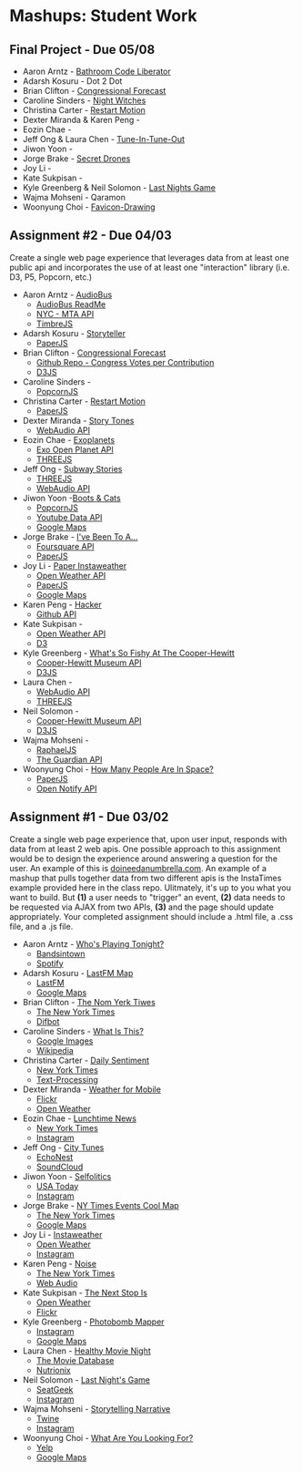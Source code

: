 Mashups: Student Work
===============================

Final Project - Due 05/08
-------------------------
* Aaron Arntz - [Bathroom Code Liberator](http://arntzy.github.io/bathroomCodeLiberator/)
* Adarsh Kosuru - Dot 2 Dot
* Brian Clifton - [Congressional Forecast](http://congressionalforecast.herokuapp.com/)
* Caroline Sinders - [Night Witches](http://itp.nyu.edu/~cds313/mashups/meow)
* Christina Carter - [Restart Motion](http://www.restartmotion.com/)
* Dexter Miranda & Karen Peng - 
* Eozin Chae -
* Jeff Ong & Laura Chen - [Tune-In-Tune-Out](www.jffng.com/tune-in-tune-out)
* Jiwon Yoon - 
* Jorge Brake - [Secret Drones](itp.nyu.edu/~jab680/apis/secretdrones/)
* Joy Li - 
* Kate Sukpisan -
* Kyle Greenberg & Neil Solomon - [Last Nights Game](https://lastnightsgame.herokuapp.com)
* Wajma Mohseni - Qaramon
* Woonyung Choi - [Favicon-Drawing](http://favicon-drawing.herokuapp.com/)


Assignment #2 - Due 04/03
-------------------------
Create a single web page experience that leverages data from at least one public api and incorporates the use of at least one "interaction" library (i.e. D3, P5, Popcorn, etc.)

* Aaron Arntz - [AudioBus](http://arntzy.github.io/AudioBusMashup/audiobus.html)
  * [AudioBus ReadMe](https://github.com/arntzy/AudioBusMashup)
  * [NYC - MTA API](http://web.mta.info/developers/)
  * [TimbreJS](http://mohayonao.github.io/timbre/)
* Adarsh Kosuru - [Storyteller](http://adarshk.com/itp/Mashups-Assignment2/)
  * [PaperJS](http://paperjs.org/)
* Brian Clifton - [Congressional Forecast](http://briancliftonstudio.com/itp/Mashups/Assignment2/index.html)
  * [Github Repo - Congress Votes per Contribution](https://github.com/bclifton/Congress--Votes-per-Contribution)
  * [D3JS](http://d3js.org/)
* Caroline Sinders -
  * [PopcornJS](http://popcornjs.org/)
* Christina Carter - [Restart Motion](http://itp.nyu.edu/~cvc261/mashups/assignment2/)
  * [PaperJS](http://paperjs.org/)
* Dexter Miranda - [Story Tones](http://sp2014itp.tumblr.com/post/81624103998/story-tones)
  * [WebAudio API](https://developer.mozilla.org/en-US/docs/Web_Audio_API)
* Eozin Chae - [Exoplanets](http://eozinche.com/itp/mashups/exodata.html)
  * [Exo Open Planet API](http://exoapi.com/)
  * [THREEJS](http://threejs.org/)
* Jeff Ong - [Subway Stories](http://www.jffng.com/subway-stories/)
  * [THREEJS](http://developer.echonest.com/)
  * [WebAudio API](https://developer.mozilla.org/en-US/docs/Web_Audio_API)
* Jiwon Yoon -[Boots & Cats](http://jiwonyoonworks.com/web/bootscats/index.html)
  * [PopcornJS](http://popcornjs.org/)
  * [Youtube Data API](https://developers.google.com/youtube/v3/)
  * [Google Maps](https://developers.google.com/maps/)
* Jorge Brake - [I've Been To A...](http://itp.nyu.edu/~jab680/apis/foursquare_data/)
  * [Foursquare API](https://developer.foursquare.com/)
  * [PaperJS](http://paperjs.org/)
* Joy Li - [Paper Instaweather](http://joyliatitp.com/mashups/assign2/paperWeatherMap.html)
  * [Open Weather API](http://openweathermap.org/API)
  * [PaperJS](http://paperjs.org/)
  * [Google Maps](https://developers.google.com/maps/)
* Karen Peng - [Hacker](http://karenbeta.com/hacker)
  * [Github API](https://developer.github.com/v3/#json-p-callbacks)
* Kate Sukpisan -
  * [Open Weather API](http://openweathermap.org/API)
  * [D3](http://d3js.org/)
* Kyle Greenberg - [What's So Fishy At The Cooper-Hewitt](http://kgitp.com/coophew/coophew/index.html)
  * [Cooper-Hewitt Museum API](https://collection.cooperhewitt.org/api/)
  * [D3JS](http://d3js.org/)
* Laura Chen -
  * [WebAudio API](https://developer.mozilla.org/en-US/docs/Web_Audio_API)
  * [THREEJS](http://developer.echonest.com/)
* Neil Solomon -
  * [Cooper-Hewitt Museum API](https://collection.cooperhewitt.org/api/)
  * [D3JS](http://d3js.org/)
* Wajma Mohseni -
  * [RaphaelJS](http://raphaeljs.com/)
  * [The Guardian API](http://www.theguardian.com/open-platform)
* Woonyung Choi - [How Many People Are In Space?](http://woonyungchoi.com/mashups/assign2/)
  * [PaperJS](http://paperjs.org/)
  * [Open Notify API](http://open-notify.org/Open-Notify-API/People-In-Space/)

Assignment #1 - Due 03/02
-------------------------
Create a single web page experience that, upon user input, responds with data from at least 2 web apis. One possible approach to this assignment would be to design the experience around answering a question for the user. An example of this is [doineedanumbrella.com](http://doineedanumbrella.com/). An example of a mashup that pulls together data from two different apis is the InstaTimes example provided here in the class repo. Ulitmately, it's up to you what you want to build. But **(1)** a user needs to "trigger" an event, **(2)** data needs to be requested via AJAX from two APIs, **(3)** and the page should update appropriately. Your completed assignment should include a .html file, a .css file, and a .js file. 

* Aaron Arntz - [Who's Playing Tonight?](http://arntzy.github.io/Mashups-Pages/MashupsLiveMusic/theygood.html)
  * [Bandsintown](https://www.bandsintown.com/api/overview)
  * [Spotify](https://developer.spotify.com/)
* Adarsh Kosuru - [LastFM Map](http://adarshk.com/itp/mashups/wk4/withMarkers/project.html) 
  * [LastFM](http://www.last.fm/api)
  * [Google Maps](https://developers.google.com/maps/documentation/javascript/tutorial)
* Brian Clifton - [The Nom Yerk Tiwes](http://bclifton.github.io/NomYerkTiwes/)
  * [The New York Times](http://developer.nytimes.com/page)
  * [Difbot](http://diffbot.com/)
* Caroline Sinders - [What Is This?](http://itp.nyu.edu/~cds313/mashups/mashups1/index.html)
  * [Google Images](https://developers.google.com/custom-search/json-api/v1/overview)
  * [Wikipedia](http://www.mediawiki.org/wiki/API:Main_page)
* Christina Carter - [Daily Sentiment](http://dailysentiment.herokuapp.com/)
  * [New York Times]((http://developer.nytimes.com/page))
  * [Text-Processing](http://dailysentiment.herokuapp.com/)
* Dexter Miranda - [Weather for Mobile](http://lab.dxtr.com/weather/)
  * [Flickr](https://www.flickr.com/services/api/)
  * [Open Weather](http://openweathermap.org/API)
* Eozin Chae - [Lunchtime News](http://eozinche.com/mashups/project1/lunchnews.html)
  * [New York Times](http://developer.nytimes.com/page)
  * [Instagram](http://instagram.com/developer/)
* Jeff Ong - [City Tunes](http://www.jffng.com/ITP/Mashups/citytunes/)
  * [EchoNest](http://developer.echonest.com/)
  * [SoundCloud](http://developers.soundcloud.com/docs)
* Jiwon Yoon - [Selfolitics](http://jiwonyoonworks.com/web/selfolitics.html)
  * [USA Today](http://developer.usatoday.com/)
  * [Instagram](http://instagram.com/developer/)
* Jorge Brake - [NY Times Events Cool Map](http://itp.nyu.edu/~jab680/apis/coolmap/)
  * [The New York Times](http://developer.nytimes.com/page)
  * [Google Maps](https://developers.google.com/maps/documentation/javascript/tutorial)
* Joy Li - [Instaweather](http://joyliatitp.com/mashups/instaweather.html)
  * [Open Weather](http://openweathermap.org/API)
  * [Instagram](http://instagram.com/developer/)
* Karen Peng - [Noise](http://www.karenbeta.com/noise/)
  * [The New York Times](http://developer.nytimes.com/page)
  * [Web Audio](https://developer.mozilla.org/en-US/docs/Web_Audio_API)
* Kate Sukpisan - [The Next Stop Is](http://www.katevisuth.net/the_next_stop_is/the_next_stop_is.html)
  * [Open Weather](http://openweathermap.org/API)
  * [Flickr](https://www.flickr.com/services/api/)
* Kyle Greenberg - [Photobomb Mapper](http://www.kgitp.com/thephotobomb/photobomb.html)
  * [Instagram](http://instagram.com/developer/)
  * [Google Maps](https://developers.google.com/maps/documentation/javascript/tutorial)
* Laura Chen - [Healthy Movie Night](http://jhclaura.com/meshup/HealthyMovieNight/index.html)
  * [The Movie Database](http://docs.themoviedb.apiary.io/)
  * [Nutrionix](https://developer.nutritionix.com/)
* Neil Solomon - [Last Night's Game](http://neilsolomon.me/itp/mashups/lng/lng.html)
  * [SeatGeek](http://platform.seatgeek.com/)
  * [Instagram](http://instagram.com/developer/)
* Wajma Mohseni - [Storytelling Narrative](http://itp.nyu.edu/~wm709/maships/mashups_assignment1.html)
  * [Twine](http://twinery.org/)
  * [Instagram](http://instagram.com/developer/)
* Woonyung Choi - [What Are You Looking For?](http://woonyungchoi.com/mashups/assign1/)
  * [Yelp](http://www.yelp.com/developers/getting_started)
  * [Google Maps](https://developers.google.com/maps/documentation/javascript/tutorial)
